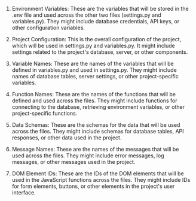 1. Environment Variables: These are the variables that will be stored in the .env file and used across the other two files (settings.py and variables.py). They might include database credentials, API keys, or other configuration variables.

2. Project Configuration: This is the overall configuration of the project, which will be used in settings.py and variables.py. It might include settings related to the project's database, server, or other components.

3. Variable Names: These are the names of the variables that will be defined in variables.py and used in settings.py. They might include names of database tables, server settings, or other project-specific variables.

4. Function Names: These are the names of the functions that will be defined and used across the files. They might include functions for connecting to the database, retrieving environment variables, or other project-specific functions.

5. Data Schemas: These are the schemas for the data that will be used across the files. They might include schemas for database tables, API responses, or other data used in the project.

6. Message Names: These are the names of the messages that will be used across the files. They might include error messages, log messages, or other messages used in the project.

7. DOM Element IDs: These are the IDs of the DOM elements that will be used in the JavaScript functions across the files. They might include IDs for form elements, buttons, or other elements in the project's user interface.